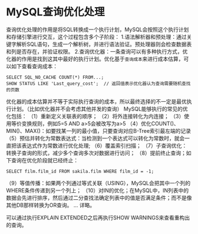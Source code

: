 # MySQL查询优化处理

查询优化处理的作用是将SQL转换成一个执行计划，MySQL会按照这个执行计划和存储引擎进行交互，这个过程包含多个子阶段：
1.语法解析器和预处理：通过关键字解析SQL语句，生成一个解析树，并进行语法验证。预处理器则会检查数据表和列是否存在，并验证权限。
2.查询优化器：一条查询可以有多种执行方式，优化器的作用是找到这其中最好的执行计划。优化基于`查询成本`来进行成本估算，可以如下查看查询成本：

```
SELECT SQL_NO_CACHE COUNT(*) FROM...;
SHOW STATUS LIKE 'Last_query_cost';  // 返回值表示优化器认为查询需要随机查找的页数
```
优化器的成本估算并不等于实际执行查询的成本，所以最终选择的不一定是最优执行计划。（比如优化器并不会考虑其他并发的查询）
MySQL能够执行的常见的优化包括：
（1）重新定义关联表的顺序；
（2）将外连接转化为内连接；
（3）使用等价变换规则，例如5=5 AND a>5会被改写为a>5
（4）优化COUNT()、MIN()、MAX()：如要找某一列的最小值，只要查询对应B-Tree索引最左端的记录
（5）预估并转化为常数表达式：当检测到一个表达式可以转化为常数时，就会一直把该表达式作为常数进行优化处理;
（6）覆盖索引扫描；
（7）子查询优化：转换子查询的形式，减少多个查询多次对数据进行访问；
（8）提前终止查询；如下查询在优化阶段就已经终止：
```
SELECT film.film_id FROM sakila.film WHERE film_id = -1;
```
（9）等值传播：如果两个列通过等式关联（USING），MySQL会把其中一个列的WHERE条件传递到另一个列上；
（10）对IN的优化；在MySQL中，IN列表中的数据会先进行排序，然后通过二分查找法确定列表中的值是否满足条件；而不是像其他DB那样转换为OR查询。
...
详略。

可以通过执行EXPLAIN EXTENDED之后再执行SHOW WARNINGS来查看重构出的查询。